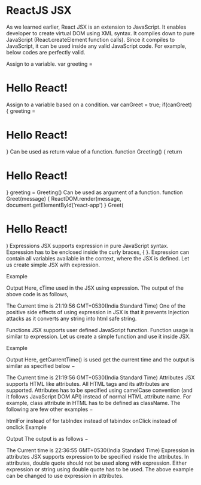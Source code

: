 # ReactJS JSX

As we learned earlier, React JSX is an extension to JavaScript. It enables developer to create virtual DOM using XML syntax. It compiles down to pure JavaScript (React.createElement function calls). Since it compiles to JavaScript, it can be used inside any valid JavaScript code. For example, below codes are perfectly valid.

Assign to a variable.
var greeting = <h1>Hello React!</h1>
Assign to a variable based on a condition.
var canGreet = true;
if(canGreet) {
   greeting = <h1>Hello React!</h1>
}
Can be used as return value of a function.
function Greeting() {
   return <h1>Hello React!</h1>

}
greeting = Greeting()
Can be used as argument of a function.
function Greet(message) {
   ReactDOM.render(message, document.getElementById('react-app')
}
Greet(<h1>Hello React!</h1>)
Expressions
JSX supports expression in pure JavaScript syntax. Expression has to be enclosed inside the curly braces, { }. Expression can contain all variables available in the context, where the JSX is defined. Let us create simple JSX with expression.

Example
<script type="text/babel">
   var cTime = new Date().toTimeString();
   ReactDOM.render(
      <div><p>The current time is {cTime}</p></div>,
      document.getElementById('react-app') );
</script>
Output
Here, cTime used in the JSX using expression. The output of the above code is as follows,

The Current time is 21:19:56 GMT+0530(India Standard Time)
One of the positive side effects of using expression in JSX is that it prevents Injection attacks as it converts any string into html safe string.

Functions
JSX supports user defined JavaScript function. Function usage is similar to expression. Let us create a simple function and use it inside JSX.

Example
<script type="text/babel">
   var cTime = new Date().toTimeString();
   ReactDOM.render(
      <div><p>The current time is {cTime}</p></div>,
      document.getElementById('react-app')
   );
</script>
Output
Here, getCurrentTime() is used get the current time and the output is similar as specified below −

The Current time is 21:19:56 GMT+0530(India Standard Time)
Attributes
JSX supports HTML like attributes. All HTML tags and its attributes are supported. Attributes has to be specified using camelCase convention (and it follows JavaScript DOM API) instead of normal HTML attribute name. For example, class attribute in HTML has to be defined as className. The following are few other examples −

htmlFor instead of for
tabIndex instead of tabindex
onClick instead of onclick
Example
<style>
   .red { color: red }
</style>
<script type="text/babel">
   function getCurrentTime() {
      return new Date().toTimeString();
   }
   ReactDOM.render(
      <div>
         <p>The current time is <span className="red">{getCurrentTime()}</span></p>
      </div>,
      document.getElementById('react-app')
   );
</script>
Output
The output is as follows −

The Current time is 22:36:55 GMT+0530(India Standard Time)
Expression in attributes
JSX supports expression to be specified inside the attributes. In attributes, double quote should not be used along with expression. Either expression or string using double quote has to be used. The above example can be changed to use expression in attributes.

<style>
   .red { color: red }
</style>

<script type="text/babel">
   function getCurrentTime() {
      return new Date().toTimeString();
   }
   var class_name = "red";
   ReactDOM.render(
      <div>
         <p>The current time is <span className={class_name}>{getCurrentTime()}</span></p>
      </div>,
      document.getElementById('react-app')
   );
</script>
